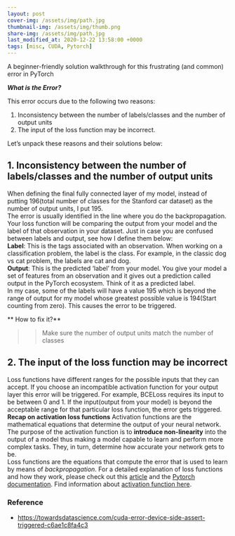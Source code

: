 ```yaml
---
layout: post
cover-img: /assets/img/path.jpg
thumbnail-img: /assets/img/thumb.png
share-img: /assets/img/path.jpg
last_modified_at: 2020-12-22 13:58:00 +0000
tags: [misc, CUDA, Pytorch]
---
```


A beginner-friendly solution walkthrough for this frustrating (and common) error in PyTorch

***What is the Error?***  

This error occurs due to the following two reasons: 

1. Inconsistency between the number of labels/classes and the number of output units
2. The input of the loss function may be incorrect.  

Let’s unpack these reasons and their solutions below:

## 1. Inconsistency between the number of labels/classes and the number of output units
When defining the final fully connected layer of my model, instead of putting 196(total number of classes for the Stanford car dataset) as the number of output units, I put 195.  
The error is usually identified in the line where you do the backpropagation. Your loss function will be comparing the output from your model and the label of that observation in your dataset. Just in case you are confused between labels and output, see how I define them below:  
**Label**: This is the tags associated with an observation. When working on a classification problem, the label is the class. For example, in the classic dog vs cat problem, the labels are cat and dog.  
**Output**: This is the predicted ‘label’ from your model. You give your model a set of features from an observation and it gives out a prediction called output in the PyTorch ecosystem. Think of it as a predicted label.  
In my case, some of the labels will have a value 195 which is beyond the range of output for my model whose greatest possible value is 194(Start counting from zero). This causes the error to be triggered.

** How to fix it?**
>> Make sure the number of output units match the number of classes

## 2. The input of the loss function may be incorrect
Loss functions have different ranges for the possible inputs that they can accept. If you choose an incompatible activation function for your output layer this error will be triggered. For example, BCELoss requires its input to be between 0 and 1. If the input(output from your model) is beyond the acceptable range for that particular loss function, the error gets triggered.  
**Recap on activation loss functions**
Activation functions are the mathematical equations that determine the output of your neural network. The purpose of the activation function is to **introduce non-linearity** into the output of a model thus making a model capable to learn and perform more complex tasks. They, in turn, determine how accurate your network gets to be.  
Loss functions are the equations that compute the error that is used to learn by means of *backpropagation*.
For a detailed explanation of loss functions and how they work, please check out this [article](https://medium.com/udacity-pytorch-challengers/a-brief-overview-of-loss-functions-in-pytorch-c0ddb78068f7) and the [Pytorch documentation](https://pytorch.org/docs/stable/nn.html#loss-functions). Find information about [activation function here](https://www.deeplearningwizard.com/deep_learning/boosting_models_pytorch/weight_initialization_activation_functions/).

### Reference
* https://towardsdatascience.com/cuda-error-device-side-assert-triggered-c6ae1c8fa4c3